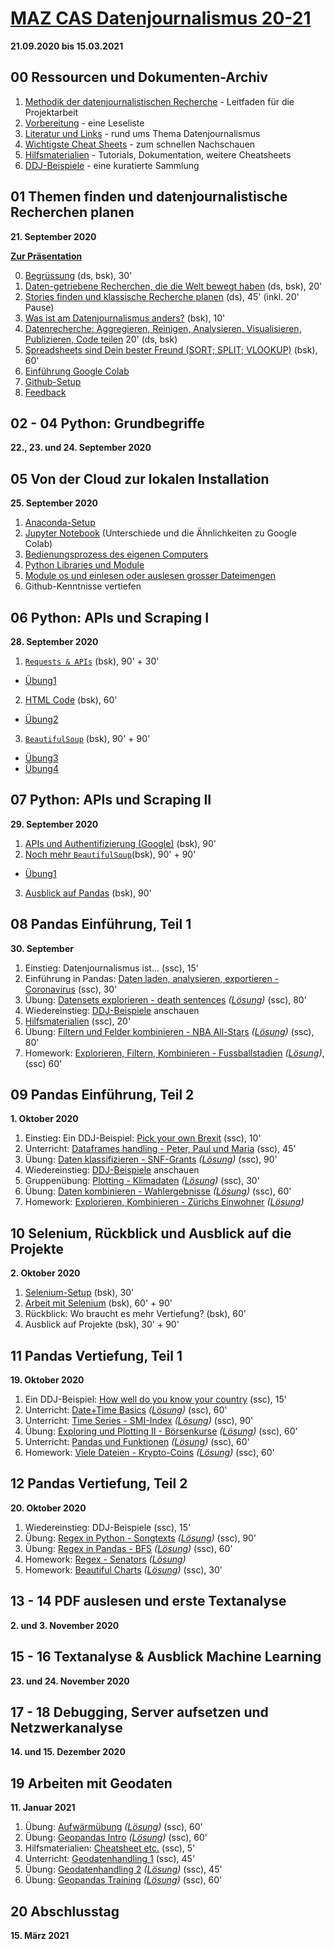# [MAZ CAS Datenjournalismus 20-21](https://www.maz.ch/file/zusatzinfo/43314/cas_datenjournalismus_20-21_v2.pdf)
**21.09.2020 bis 15.03.2021**

## 00 Ressourcen und Dokumenten-Archiv
1. [Methodik der datenjournalistischen Recherche](00%20weitere%C2%A0Dokumente/18_08_13_Methodik%20einer%20datenjournalistischen%20Recherche.pdf) - Leitfaden für die Projektarbeit
1. [Vorbereitung](00%20weitere%C2%A0Dokumente/reading) - eine Leseliste
1. [Literatur und Links](00%20weitere%C2%A0Dokumente/literatur) - rund ums Thema Datenjournalismus
1. [Wichtigste Cheat Sheets](00%20weitere%C2%A0Dokumente/cheatsheets) - zum schnellen Nachschauen
1. [Hilfsmaterialien](00%20weitere%C2%A0Dokumente/hilfsmaterial) - Tutorials, Dokumentation, weitere Cheatsheets
1. [DDJ-Beispiele](00%20weitere%C2%A0Dokumente/beispiele/DDJ-Beispiele.md) - eine kuratierte Sammlung

## 01 Themen finden und datenjournalistische Recherchen planen
**21. September 2020**

[**Zur Präsentation**](https://docs.google.com/presentation/d/1WBSMHrfiMLKE65JAv-VKO8sMlI_OJx40v5-htSHU5Jo/edit#slide=id.p)

0. [Begrüssung](01%20Themen%20finden%2C%C2%A0Recherche%C2%A0planen/00%20Start.md) (ds, bsk), 30'
1. [Daten-getriebene Recherchen, die die Welt bewegt haben](01%20Themen%20finden%2C%C2%A0Recherche%C2%A0planen/01%20Stories.md) (ds, bsk), 20'
2. [Stories finden und klassische Recherche planen](01%20Themen%20finden%2C%C2%A0Recherche%C2%A0planen/02%20Stories%C2%A0finden.md) (ds), 45' (inkl. 20' Pause)
3. [Was ist am Datenjournalismus anders?](01%20Themen%20finden%2C%C2%A0Recherche%C2%A0planen/03%20Was%C2%A0ist%C2%A0anders%3F.md) (bsk), 10'
4. [Datenrecherche: Aggregieren, Reinigen, Analysieren, Visualisieren, Publizieren, Code teilen](01%20Themen%20finden%2C%C2%A0Recherche%C2%A0planen/04%C2%A0agg%20rei%C2%A0and%C2%A0vis.md) 20' (ds, bsk)
5. [Spreadsheets sind Dein bester Freund (SORT; SPLIT; VLOOKUP)](https://docs.google.com/spreadsheets/d/1GU7VEVbFwwJ7AiDM68cfrxThR54EOyX1d7rdSGnyVic/edit#gid=0) (bsk), 60'
6. [Einführung Google Colab](https://github.com/MAZ-CAS-DDJ/kurs_20_21/blob/master/01%20Themen%20finden%2C%C2%A0Recherche%C2%A0planen/06%20Colab%20und%20Markdown.md")
7. [Github-Setup](https://docs.google.com/document/d/1n6L8ZfjtB5MqYuh6R5ZDiLNxqiEwbu6cDV_nhnsJugA/edit#)
8. [Feedback](01%20Themen%20finden%2C%C2%A0Recherche%C2%A0planen/07%20Feedback.md)

## 02 - 04 Python: Grundbegriffe
**22., 23. und 24. September 2020**

## 05 Von der Cloud zur lokalen Installation
**25. September 2020**

1. [Anaconda-Setup](05%20Local%20Setup%20/01%20install%20anaconda.md)
2. [Jupyter Notebook](05%20Local%20Setup%20/02%20Jupyter.md) (Unterschiede und die Ähnlichkeiten zu Google Colab)
3. [Bedienungsprozess des eigenen Computers](05%20Local%20Setup%20/03%20Work-Flow.md)
4. [Python Libraries und Module](05%20Local%20Setup%20/04%20Modules%20%26%20Libraries.ipynb)
5. [Module os und einlesen oder auslesen grosser Dateimengen](05%20Local%20Setup%20/05%20Dokumente%20ein-%20und%20auslesen.ipynb)
6. Github-Kenntnisse vertiefen


## 06 Python: APIs und Scraping I
**28. September 2020**

1. [```Requests & APIs```](06%20APIs%2C%20Scraping%20I/01%20Requests.ipynb) (bsk), 90' + 30'
- [Übung1](06%20APIs%2C%20Scraping%20I/%C3%9Cbung1.ipynb)
2. [HTML Code](06%20APIs%2C%20Scraping%20I/02%20HTML%20Code.htm) (bsk), 60'
- [Übung2](06%20APIs%2C%20Scraping%20I/02%20Anatomie_einer_Website.pdf)
3. [```BeautifulSoup```](06%20APIs%2C%20Scraping%20I/03%20BeautifulSoup%20.ipynb) (bsk), 90' + 90'
- [Übung3](06%20APIs%2C%20Scraping%20I/%C3%9Cbung3.ipynb)
- [Übung4](06%20APIs%2C%20Scraping%20I/%C3%9Cbung4.ipynb)

## 07 Python: APIs und Scraping II
**29. September 2020**

1. [APIs und Authentifizierung (Google)](07%C2%A0APIs%2C%20Scraping%20II/APIs%20und%20Authentifikation%20(Google%20API).ipynb) (bsk), 90'
2. [Noch mehr ```BeautifulSoup```](07%C2%A0APIs%2C%20Scraping%20II/02%20Noch%20mehr%20BeautifulSoup.ipynb)(bsk), 90' + 90'
- [Übung1](06%20APIs%2C%20Scraping%20I/%C3%9Cbung4.ipynb)
3. [Ausblick auf Pandas](07%C2%A0APIs%2C%20Scraping%20II/03%20Pandas%20Einf%C3%BChrung.ipynb) (bsk), 90'

## 08 Pandas Einführung, Teil 1
**30. September**
1. Einstieg: Datenjournalismus ist... (ssc), 15'
1. Einführung in Pandas: [Daten laden, analysieren, exportieren - Coronavirus](08%20Pandas%20Teil%201/Einführung%20Pandas%20L.ipynb) (ssc), 30'
1. Übung: [Datensets explorieren - death sentences](08%20Pandas%20Teil%201/Daten%20explorieren.ipynb) *([Lösung](08%20Pandas%20Teil%201/Daten%20explorieren%20L.ipynb))* (ssc), 80'
1. Wiedereinstieg: [DDJ-Beispiele](00%20weitere%C2%A0Dokumente/beispiele/DDJ-Beispiele.md) anschauen
1. [Hilfsmaterialien](00%20weitere%20Dokumente/hilfsmaterial/) (ssc), 20'
1. Übung: [Filtern und Felder kombinieren - NBA All-Stars](08%20Pandas%20Teil%201/Filter%20und%20Felder%20kombinieren.ipynb) *([Lösung](08%20Pandas%20Teil%201/Filter%20und%20Felder%20kombinieren%20L.ipynb))* (ssc), 80'
1. Homework: [Explorieren, Filtern, Kombinieren - Fussballstadien](08%20Pandas%20Teil%201/Homework%201.ipynb) *([Lösung](08%20Pandas%20Teil%201/Homework%201%20L.ipynb))*, (ssc) 60'

## 09 Pandas Einführung, Teil 2
**1. Oktober 2020**
1. Einstieg: Ein DDJ-Beispiel: [Pick your own Brexit](https://www.bloomberg.com/graphics/2018-pick-your-own-brexit/) (ssc), 10'
1. Unterricht: [Dataframes handling - Peter, Paul und Maria](09%20Pandas%20Teil%202/Dataframes%20Handling.ipynb) (ssc), 45'
1. Übung: [Daten klassifizieren - SNF-Grants](09%20Pandas%20Teil%202/Daten%20klassifizieren.ipynb) *([Lösung](09%20Pandas%20Teil%202/Daten%20klassifizieren%20L.ipynb))* (ssc), 90'
1. Wiedereinstieg:  [DDJ-Beispiele](00%20weitere%C2%A0Dokumente/beispiele/DDJ-Beispiele.md) anschauen
1. Gruppenübung: [Plotting - Klimadaten](09%20Pandas%20Teil%202/Exploring%20und%20Plotting.ipynb) *([Lösung](09%20Pandas%20Teil%202/Exploring%20und%20Plotting.ipynb%20L.ipynb))* (ssc), 30'
1. Übung: [Daten kombinieren - Wahlergebnisse](09%20Pandas%20Teil%202/Daten%20kombinieren.ipynb) *([Lösung](09%20Pandas%20Teil%202/Daten%20kombinieren%20L.ipynb))* (ssc), 60'
1. Homework: [Explorieren, Kombinieren - Zürichs Einwohner](09%20Pandas%20Teil%202/Homework%202.ipynb) *([Lösung](09%20Pandas%20Teil%202/09%20Pandas%20Teil%202/Homework%202%20L.ipynb))*

## 10 Selenium, Rückblick und Ausblick auf die Projekte
**2. Oktober 2020**
1. [Selenium-Setup](10%20Selenium%2C%20Projekte/01%20Selenium%20Setup.ipynb) (bsk), 30'
2. [Arbeit mit Selenium](10%20Selenium%2C%20Projekte/02%20Arbeit%20mit%20Selenium.ipynb) (bsk), 60' + 90'
3. Rückblick: Wo braucht es mehr Vertiefung? (bsk), 60'
4. Ausblick auf Projekte (bsk), 30' + 90'


## 11 Pandas Vertiefung, Teil 1
**19. Oktober 2020**
1. Ein DDJ-Beispiel: [How well do you know your country](https://www.theguardian.com/world/ng-interactive/2015/dec/02/how-well-do-you-really-know-your-country-take-our-quiz) (ssc), 15'
1. Unterricht: [Date+Time Basics](11%20Pandas%20Teil%203/Date+Time%20Basics.ipynb) *([Lösung](11%20Pandas%20Teil%203/Date+Time%20Basics%20L.ipynb))* (ssc), 60'
1. Unterricht: [Time Series - SMI-Index](11%20Pandas%20Teil%203/Time%20Series.ipynb) *([Lösung](11%20Pandas%20Teil%203/Time%20Series%20L.ipynb))* (ssc), 90'
1. Übung: [Exploring und Plotting II - Börsenkurse](11%20Pandas%20Teil%203/Exploring%20und%20Plotting%202.ipnyb) *([Lösung](11%20Pandas%20Teil%203/Exploring%20und%20Plotting%202%20L.ipynb))* (ssc), 60'
1. Unterricht: [Pandas und Funktionen](11%20Pandas%20Teil%203/Pandas%20und%20Funktionen.ipynb) *([Lösung](11%20Pandas%20Teil%203/Pandas%20und%20Funktionen%20L.ipynb))* (ssc), 60'
1. Homework: [Viele Dateien - Krypto-Coins](11%20Pandas%20Teil%203/Viele%20Dateien.ipynb) *([Lösung](11%20Pandas%20Teil%203/Viele%20Dateien%20L.ipynb))* (ssc), 60'

## 12 Pandas Vertiefung, Teil 2
**20. Oktober 2020**
1. Wiedereinstieg: DDJ-Beispiele (ssc), 15'
1. Übung: [Regex in Python - Songtexts](12%20Pandas%20Teil%204/Regex%20in%20Python.ipynb) *([Lösung](12%20Pandas%20Teil%204/Regex%20in%20Python%20L.ipynb))* (ssc), 90'
1. Übung: [Regex in Pandas - BFS](12%20Pandas%20Teil%204/Regex%20in%20Pandas.ipynb) *([Lösung](12%20Pandas%20Teil%204/Regex%20in%20Pandas%20L.ipnyb))* (ssc), 60'
1. Homework: [Regex - Senators](12%20Pandas%20Teil%204/Homework%203.ipynb) *([Lösung](12%20Pandas%20Teil%204/Homework%203%20L.ipynb))*
1. Homework: [Beautiful Charts](11%20Pandas%20Teil%204/Beautiful%20Charts.ipynb) *([Lösung](11%20Pandas%20Teil%204/Beautiful%20Charts%20L.ipynb))* (ssc), 30'


## 13 - 14 PDF auslesen und erste Textanalyse
**2. und 3. November 2020**

## 15 - 16 Textanalyse & Ausblick Machine Learning
**23. und 24. November 2020**

## 17 - 18 Debugging, Server aufsetzen und Netzwerkanalyse
**14. und 15. Dezember 2020**

## 19 Arbeiten mit Geodaten
**11. Januar 2021**
1. Übung: [Aufwärmübung](19%20Geopandas/Aufwärmübung.ipynb) *([Lösung](19%20Geopandas/Aufwärmübung%20L.ipynb))* (ssc), 60'
1. Übung: [Geopandas Intro](19%20Geopandas/Geopandas%20Intro.ipynb) *([Lösung](19%20Geopandas/Geopandas%20Intro%20L.ipynb))* (ssc), 60'
1. Hilfsmaterialien: [Cheatsheet etc.](00%20weitere%20Dokumente/hilfsmaterial/) (ssc), 5'
1. Unterricht: [Geodatenhandling 1](19%20Geopandas/Geodatenhandling%201.ipynb) (ssc), 45'
1. Übung: [Geodatenhandling 2](19%20Geopandas/Geodatenhandling%202.ipynb) *([Lösung](19%20Geopandas/Geodatenhandling%20L2%20L.ipynb))* (ssc), 45'
1. Übung: [Geopandas Training](19%20Geopandas/Geopandas%20Training.ipynb) *([Lösung](19%20Geopandas/Geopandas%20Training%20L.ipynb))* (ssc), 60'

## 20 Abschlusstag
**15. März 2021**
